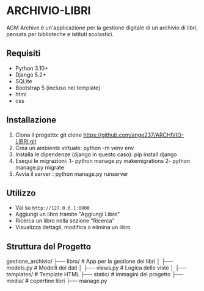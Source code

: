 # ARCHIVIO-LIBRI
AGM Archive è un'applicazione per la gestione digitale di un archivio di libri, pensata per biblioteche e istituti scolastici.

## Requisiti

- Python 3.10+
- Django 5.2+
- SQLite
- Bootstrap 5 (incluso nei template)
- html
- css

## Installazione
1. Clona il progetto:
  git clone https://github.com/ange237/ARCHIVIO-LIBRI.git
2. Crea un ambiente virtuale:
  python -m venv env
3. Installa le dipendenze (django in questo caso):
  pip install django
4. Esegui le migrazioni:
  1- python manage.py makemigrations 
  2- python manage.py migrate
5. Avvia il server : python manage.py runserver

## Utilizzo

- Vai su `http://127.0.0.1:8000`
- Aggiungi un libro tramite "Aggiungi Libro"
- Ricerca un libro nella sezione "Ricerca"
- Visualizza dettagli, modifica o elimina un libro

## Struttura del Progetto
gestione_archivio/
├── libro/ # App per la gestione dei libri
│ ├── models.py # Modelli dei dati
│ ├── views.py # Logica delle viste
│ ├── templates/ # Template HTML
├── static/ # immagini del progetto
├── media/ # copertine libri
├── manage.py

